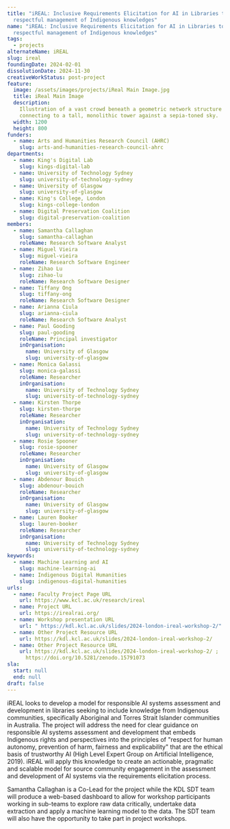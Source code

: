 ```yaml
---
title: "iREAL: Inclusive Requirements Elicitation for AI in Libraries to support
  respectful management of Indigenous knowledges"
name: "iREAL: Inclusive Requirements Elicitation for AI in Libraries to support
  respectful management of Indigenous knowledges"
tags:
  - projects
alternateName: iREAL
slug: ireal
foundingDate: 2024-02-01
dissolutionDate: 2024-11-30
creativeWorkStatus: post-project
feature:
  image: /assets/images/projects/iReal Main Image.jpg
  title: iReal Main Image
  description:
    Illustration of a vast crowd beneath a geometric network structure
    connecting to a tall, monolithic tower against a sepia-toned sky.
  width: 1200
  height: 800
funders:
  - name: Arts and Humanities Research Council (AHRC)
    slug: arts-and-humanities-research-council-ahrc
departments:
  - name: King's Digital Lab
    slug: kings-digital-lab
  - name: University of Technology Sydney
    slug: university-of-technology-sydney
  - name: University of Glasgow
    slug: university-of-glasgow
  - name: King's College, London
    slug: kings-college-london
  - name: Digital Preservation Coalition
    slug: digital-preservation-coalition
members:
  - name: Samantha Callaghan
    slug: samantha-callaghan
    roleName: Research Software Analyst
  - name: Miguel Vieira
    slug: miguel-vieira
    roleName: Research Software Engineer
  - name: Zihao Lu
    slug: zihao-lu
    roleName: Research Software Designer
  - name: Tiffany Ong
    slug: tiffany-ong
    roleName: Research Software Designer
  - name: Arianna Ciula
    slug: arianna-ciula
    roleName: Research Software Analyst
  - name: Paul Gooding
    slug: paul-gooding
    roleName: Principal investigator
    inOrganisation:
      name: University of Glasgow
      slug: university-of-glasgow
  - name: Monica Galassi
    slug: monica-galassi
    roleName: Researcher
    inOrganisation:
      name: University of Technology Sydney
      slug: university-of-technology-sydney
  - name: Kirsten Thorpe
    slug: kirsten-thorpe
    roleName: Researcher
    inOrganisation:
      name: University of Technology Sydney
      slug: university-of-technology-sydney
  - name: Rosie Spooner
    slug: rosie-spooner
    roleName: Researcher
    inOrganisation:
      name: University of Glasgow
      slug: university-of-glasgow
  - name: Abdenour Bouich
    slug: abdenour-bouich
    roleName: Researcher
    inOrganisation:
      name: University of Glasgow
      slug: university-of-glasgow
  - name: Lauren Booker
    slug: lauren-booker
    roleName: Researcher
    inOrganisation:
      name: University of Technology Sydney
      slug: university-of-technology-sydney
keywords:
  - name: Machine Learning and AI
    slug: machine-learning-ai
  - name: Indigenous Digital Humanities
    slug: indigenous-digital-humanities
urls:
  - name: Faculty Project Page URL
    url: https://www.kcl.ac.uk/research/ireal
  - name: Project URL
    url: https://irealrai.org/
  - name: Workshop presentation URL
    url: " https://kdl.kcl.ac.uk/slides/2024-london-ireal-workshop-2/"
  - name: Other Project Resource URL
    url: https://kdl.kcl.ac.uk/slides/2024-london-ireal-workshop-2/
  - name: Other Project Resource URL
    url: https://kdl.kcl.ac.uk/slides/2024-london-ireal-workshop-2/ ;
      https://doi.org/10.5281/zenodo.15791073
sla:
  start: null
  end: null
draft: false
---
```


iREAL looks to develop a model for responsible AI systems assessment and development in libraries seeking to include knowledge from Indigenous communities, specifically Aboriginal and Torres Strait Islander communities in Australia. The project will address the need for clear guidance on responsible AI systems assessment and development that embeds Indigenous rights and perspectives into the principles of "respect for human autonomy, prevention of harm, fairness and explicability" that are the ethical basis of trustworthy AI (High Level Expert Group on Artificial Intelligence, 2019). iREAL will apply this knowledge to create an actionable, pragmatic and scalable model for source community engagement in the assessment and development of AI systems via the requirements elicitation process.

Samantha Callaghan is a Co-Lead for the project while the KDL SDT team will produce a web-based dashboard to allow for workshop participants working in sub-teams to explore raw data critically, undertake data extraction and apply a machine learning model to the data. The SDT team will also have the opportunity to take part in project workshops.
